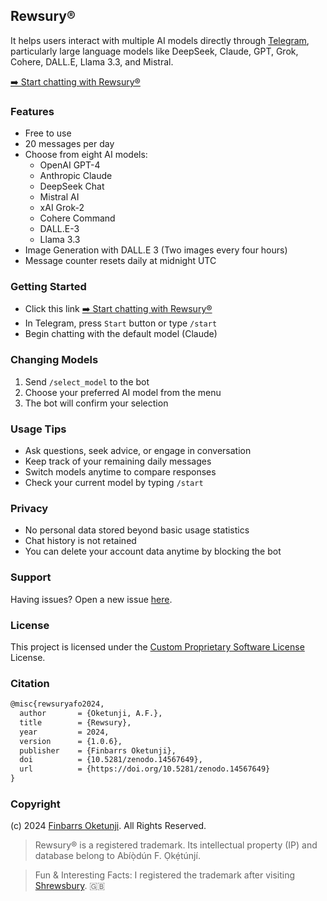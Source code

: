 ## Rewsury®

It helps users interact with multiple AI models directly through [Telegram](https://telegram.org/), particularly large language models like DeepSeek, Claude, GPT, Grok, Cohere, DALL.E, Llama 3.3, and Mistral.

[➡️ Start chatting with Rewsury®](https://t.me/rewsury_bot)

### Features

- Free to use
- 20 messages per day
- Choose from eight AI models:
  - OpenAI GPT-4
  - Anthropic Claude
  - DeepSeek Chat
  - Mistral AI
  - xAI Grok-2
  - Cohere Command
  - DALL.E-3
  - Llama 3.3
- Image Generation with DALL.E 3 (Two images every four hours)
- Message counter resets daily at midnight UTC

### Getting Started

- Click this link [➡️ Start chatting with Rewsury®](https://t.me/rewsury_bot)
- In Telegram, press `Start` button or type `/start`
- Begin chatting with the default model (Claude)

### Changing Models

1. Send `/select_model` to the bot
2. Choose your preferred AI model from the menu
3. The bot will confirm your selection

### Usage Tips

- Ask questions, seek advice, or engage in conversation
- Keep track of your remaining daily messages
- Switch models anytime to compare responses
- Check your current model by typing `/start`

### Privacy

- No personal data stored beyond basic usage statistics
- Chat history is not retained
- You can delete your account data anytime by blocking the bot

### Support

Having issues? Open a new issue [here](https://github.com/0xnu/rewsury/issues).

### License

This project is licensed under the [Custom Proprietary Software License](LICENSE) License.

### Citation

```tex
@misc{rewsuryafo2024,
  author       = {Oketunji, A.F.},
  title        = {Rewsury},
  year         = 2024,
  version      = {1.0.6},
  publisher    = {Finbarrs Oketunji},
  doi          = {10.5281/zenodo.14567649},
  url          = {https://doi.org/10.5281/zenodo.14567649}
}
```

### Copyright

(c) 2024 [Finbarrs Oketunji](https://finbarrs.eu). All Rights Reserved.

> Rewsury® is a registered trademark. Its intellectual property (IP) and database belong to Abíọ̀dún F. Ọkẹ́túnjí.

> Fun & Interesting Facts: I registered the trademark after visiting [Shrewsbury](https://en.wikipedia.org/wiki/Shrewsbury). 🇬🇧
